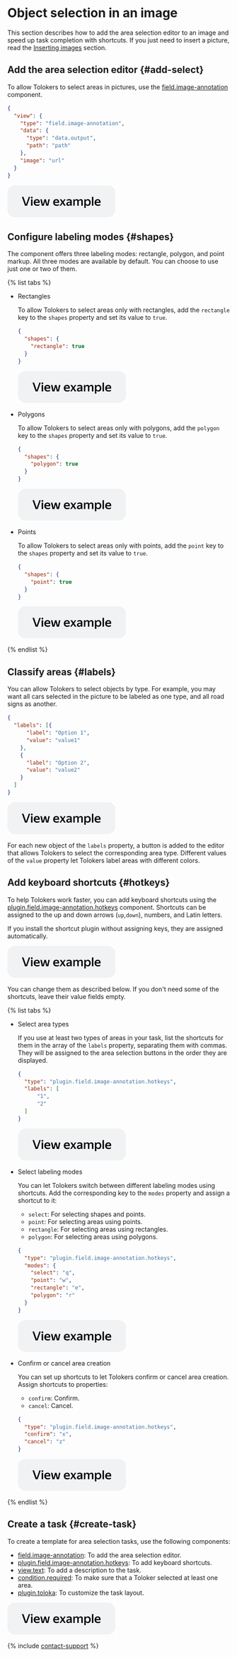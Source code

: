 # Object selection in an image

This section describes how to add the area selection editor to an image and speed up task completion with shortcuts. If you just need to insert a picture, read the [Inserting images](insert-images.md) section.

## Add the area selection editor {#add-select}

To allow Tolokers to select areas in pictures, use the [field.image-annotation](../reference/field.image-annotation.md) component.

```json
{
  "view": {
    "type": "field.image-annotation",
    "data": {
      "type": "data.output",
      "path": "path"
    },
    "image": "url"
  }
}
```

[![image](../_images/buttons/view-example.svg)](https://ya.cc/t/HdPqNHC53ttFBy)

## Configure labeling modes {#shapes}

The component offers three labeling modes: rectangle, polygon, and point markup. All three modes are available by default. You can choose to use just one or two of them.

{% list tabs %}

- Rectangles

  To allow Tolokers to select areas only with rectangles, add the `rectangle` key to the `shapes` property and set its value to `true`.

  ```json
  {
    "shapes": {
      "rectangle": true
    }
  }
  ```

  [![image](../_images/buttons/view-example.svg)](https://ya.cc/t/ZtJ6f56P3ttFCb)

- Polygons

  To allow Tolokers to select areas only with polygons, add the `polygon` key to the `shapes` property and set its value to `true`.

  ```json
  {
    "shapes": {
      "polygon": true
    }
  }
  ```

  [![image](../_images/buttons/view-example.svg)](https://ya.cc/t/frlb1AGg3ttFDC)

- Points

  To allow Tolokers to select areas only with points, add the `point` key to the `shapes` property and set its value to `true`.

  ```json
  {
    "shapes": {
      "point": true
    }
  }
  ```

  [![image](../_images/buttons/view-example.svg)](https://ya.cc/t/9ZNO1IDp3ttFE3)

{% endlist %}

## Classify areas {#labels}

You can allow Tolokers to select objects by type. For example, you may want all cars selected in the picture to be labeled as one type, and all road signs as another.

```json
{
  "labels": [{
      "label": "Option 1",
      "value": "value1"
    },
    {
      "label": "Option 2",
      "value": "value2"
    }
  ]
}
```

[![image](../_images/buttons/view-example.svg)](https://ya.cc/t/wdxrrKs53ttFEX)

For each new object of the `labels` property, a button is added to the editor that allows Tolokers to select the corresponding area type. Different values of the `value` property let Tolokers label areas with different colors.

## Add keyboard shortcuts {#hotkeys}

To help Tolokers work faster, you can add keyboard shortcuts using the [plugin.field.image-annotation.hotkeys](../reference/plugin.field.image-annotation.hotkeys.md) component. Shortcuts can be assigned to the up and down arrows (`up`,`down`), numbers, and Latin letters.

If you install the shortcut plugin without assigning keys, they are assigned automatically.

[![image](../_images/buttons/view-example.svg)](https://ya.cc/t/sn4WScBK3ttFEp)

You can change them as described below. If you don't need some of the shortcuts, leave their value fields empty.

{% list tabs %}

- Select area types

  If you use at least two types of areas in your task, list the shortcuts for them in the array of the `labels` property, separating them with commas. They will be assigned to the area selection buttons in the order they are displayed.

  ```json
  {
    "type": "plugin.field.image-annotation.hotkeys",
    "labels": [
        "1",
        "2"
    ]
  }
  ```

  [![image](../_images/buttons/view-example.svg)](https://ya.cc/t/5tABGn7W3ttFFX)

- Select labeling modes

  You can let Tolokers switch between different labeling modes using shortcuts. Add the corresponding key to the `modes` property and assign a shortcut to it:
  - `select`: For selecting shapes and points.
  - `point`: For selecting areas using points.
  - `rectangle`: For selecting areas using rectangles.
  - `polygon`: For selecting areas using polygons.

  ```json
  {
    "type": "plugin.field.image-annotation.hotkeys",
    "modes": {
      "select": "q",
      "point": "w",
      "rectangle": "e",
      "polygon": "r"
    }
  }
  ```

  [![image](../_images/buttons/view-example.svg)](https://ya.cc/t/DbBftIEj3ttFGC)

- Confirm or cancel area creation

  You can set up shortcuts to let Tolokers confirm or cancel area creation. Assign shortcuts to properties:
  - `confirm`: Confirm.
  - `cancel`: Cancel.

  ```json
  {
    "type": "plugin.field.image-annotation.hotkeys",
    "confirm": "x",
    "cancel": "z"
  }
  ```

  [![image](../_images/buttons/view-example.svg)](https://ya.cc/t/-QkPhT5x3ttFGj)

{% endlist %}

## Create a task {#create-task}

To create a template for area selection tasks, use the following components:

- [field.image-annotation](../reference/field.image-annotation.md): To add the area selection editor.
- [plugin.field.image-annotation.hotkeys](../reference/plugin.field.image-annotation.hotkeys.md): To add keyboard shortcuts.
- [view.text](../reference/view.text.md): To add a description to the task.
- [condition.required](../reference/condition.required.md): To make sure that a Toloker selected at least one area.
- [plugin.toloka](../reference/plugin.toloka.md): To customize the task layout.

[![image](../_images/buttons/view-example.svg)](https://ya.cc/t/24FTx6RS3ttFHQ)

{% include [contact-support](../_includes/contact-support.md) %}